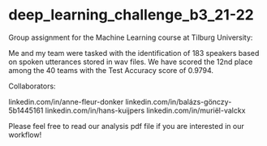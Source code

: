 # deep_learning_challenge_b3_21-22

Group assignment for the Machine Learning course at Tilburg University:

Me and my team were tasked with the identification of 183 speakers based on spoken utterances stored in wav files. We have scored the 12nd place among the 40 teams with the Test Accuracy score of 0.9794.

Collaborators:

linkedin.com/in/anne-fleur-donker
linkedin.com/in/balázs-gönczy-5b1445161
linkedin.com/in/hans-kuijpers
linkedin.com/in/muriël-valckx

Please feel free to read our analysis pdf file if you are interested in our workflow!
